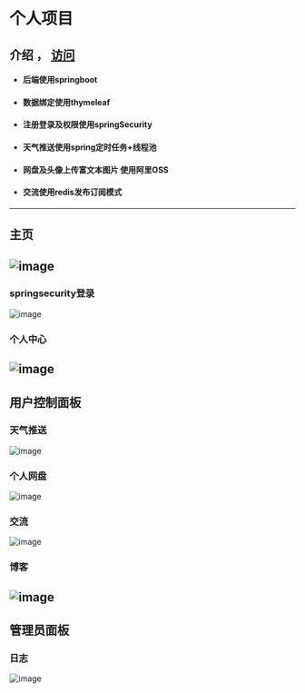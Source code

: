 # 个人项目  

## 介绍   ，  [访问](http://101.35.138.126:7789/)
 - ####     后端使用springboot
 - ####     数据绑定使用thymeleaf
 - ####     注册登录及权限使用springSecurity
 - ####     天气推送使用spring定时任务+线程池
 - ####     网盘及头像上传富文本图片 使用阿里OSS
 - ####     交流使用redis发布订阅模式

  ---    
      
## 主页
![image](https://user-images.githubusercontent.com/44959509/142963867-5d3fceba-0719-470a-9af0-7318b71f1a80.png)
---
### springsecurity登录
![image](https://user-images.githubusercontent.com/44959509/142963936-c9a5a08f-27da-47a6-a126-ffa0b7bbbc20.png)

### 个人中心
![image](https://user-images.githubusercontent.com/44959509/142963969-1b695ace-5a17-4a7b-ae6e-86501c7f62b1.png)
---
## 用户控制面板

### 天气推送
![image](https://user-images.githubusercontent.com/44959509/135070049-c84f9d3c-7483-4a53-ba52-e93fcb55e29b.png)

### 个人网盘
![image](https://user-images.githubusercontent.com/44959509/142964429-16cb0e95-4919-418a-9c2f-ac0cbc8c6f27.png)

### 交流
![image](https://user-images.githubusercontent.com/44959509/142964052-a7b4d3c7-f80f-4f70-a078-9b6b805ac195.png)

### 博客
![image](https://user-images.githubusercontent.com/44959509/142964061-c82625a0-1b41-4fab-b8c8-63f7103abe1c.png)
---
## 管理员面板

### 日志
![image](https://user-images.githubusercontent.com/44959509/142964088-d409cfd2-a9b6-4332-9976-fe25b73fbf99.png)

